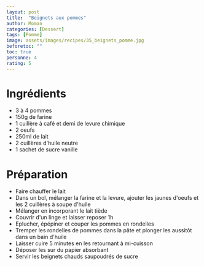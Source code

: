 ```yaml
---
layout: post
title:  "Beignets aux pommes"
author: Moman
categories: [Dessert]
tags: [Pomme]
image: assets/images/recipes/35_beignets_pomme.jpg
beforetoc: ""
toc: true
personne: 4
rating: 5
---
```


# Ingrédients 
* 3 à 4 pommes
* 150g de farine
* 1 cuillère à café et demi de levure chimique
* 2 oeufs
* 250ml de lait
* 2 cuillères d'huile neutre
* 1 sachet de sucre vanille

# Préparation
* Faire chauffer le lait
* Dans un bol, mélanger la farine et la levure, ajouter les jaunes d'oeufs et les 2 cuillères à soupe d'huile
* Mélanger en incorporant le lait tiède
* Couvrir d'un linge et laisser reposer 1h
* Eplucher, épépiner et couper les pommes en rondelles
* Tremper les rondelles de pommes dans la pâte et plonger les aussitôt dans un bain d'huile
* Laisser cuire 5 minutes en les retournant à mi-cuisson
* Déposer les sur du papier absorbant
* Servir les beignets chauds saupoudrés de sucre